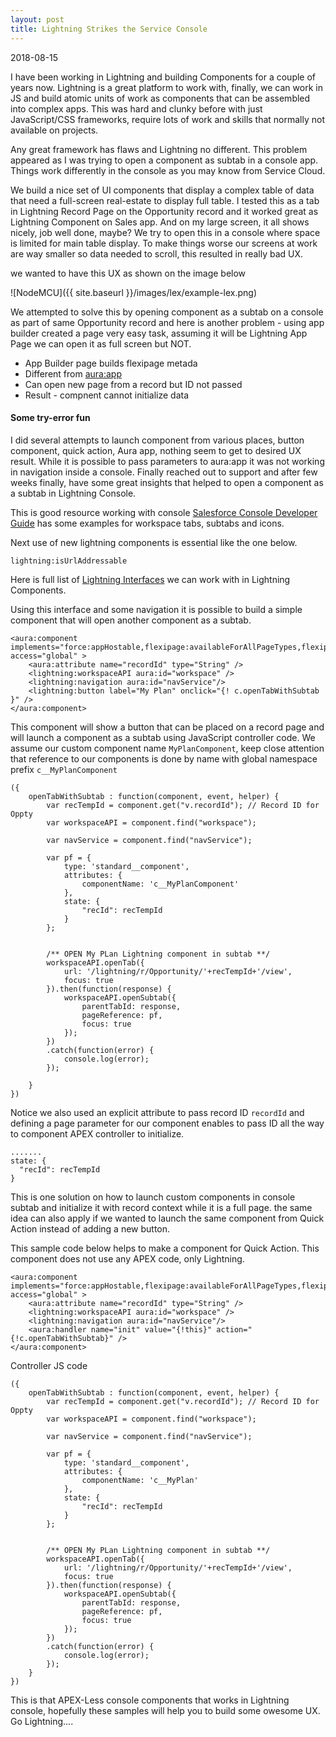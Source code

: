 ```yaml
---
layout: post
title: Lightning Strikes the Service Console
---
```

2018-08-15

I have been working in Lightning and building Components for a couple of years now. Lightning is a great platform to work with, finally, we can work in JS and build atomic units of work as components that can be assembled into complex apps. This was hard and clunky before with just JavaScript/CSS frameworks, require lots of work and skills that normally not available on projects. 

Any great framework has flaws and Lightning no different. This problem appeared as I was trying to open a component as subtab in a console app. Things work differently in the console as you may know from Service Cloud.

We build a nice set of UI components that display a complex table of data that need a full-screen real-estate to display full table. I tested this as a tab in Lightning Record Page on the Opportunity record and it worked great as Lightning Component on Sales app. And on my large screen, it all shows nicely, job well done, maybe? We try to open this in a console where space is limited for main table display. To make things worse our screens at work are way smaller so data needed to scroll, this resulted in really bad UX.

we wanted to have this UX as shown on the image below

![NodeMCU]({{ site.baseurl }}/images/lex/example-lex.png)

We attempted to solve this by opening component as a subtab on a console as part of same Opportunity record and here is another problem - using app builder created a page very easy task, assuming it will be Lightning App Page we can open it as full screen but NOT. 

* App Builder page builds flexipage metada
* Different from <aura:app>
* Can open new page from a record but ID not passed
* Result - compnent cannot initialize data

#### Some try-error fun
I did several attempts to launch component from various places, button component, quick action, Aura app, nothing seem to get to desired UX result. While it is possible to pass parameters to aura:app it was not working in navigation inside a console. Finally reached out to support and after few weeks finally, have some great insights that helped to open a component as a subtab in Lightning Console.

This is good resource working with console [Salesforce Console Developer Guide](https://developer.salesforce.com/docs/atlas.en-us.api_console.meta/api_console/sforce_api_console_lightning_openSubtab.htm) has some examples for workspace tabs, subtabs and icons.

Next use of new lightning components is essential like the one below.

```
lightning:isUrlAddressable
```
Here is full list of [Lightning Interfaces](https://developer.salesforce.com/docs/component-library/bundle/lightning:isUrlAddressable/documentation) we can work with in Lightning Components.

Using this interface and some navigation it is possible to build a simple component that will open another component as a subtab.

```
<aura:component implements="force:appHostable,flexipage:availableForAllPageTypes,flexipage:availableForRecordHome,force:hasRecordId" access="global" >
    <aura:attribute name="recordId" type="String" />
    <lightning:workspaceAPI aura:id="workspace" />
    <lightning:navigation aura:id="navService"/>
    <lightning:button label="My Plan" onclick="{! c.openTabWithSubtab }" />	
</aura:component>
```

This component will show a button that can be placed on a record page and will launch a component as a subtab using JavaScript controller code. We assume our custom component name `MyPlanComponent`, keep close attention that reference to our components is done by name with global namespace prefix `c__MyPlanComponent`

```
({
    openTabWithSubtab : function(component, event, helper) {
        var recTempId = component.get("v.recordId"); // Record ID for Oppty
        var workspaceAPI = component.find("workspace");
        
        var navService = component.find("navService");
        
        var pf = {
            type: 'standard__component',
            attributes: {
                componentName: 'c__MyPlanComponent'
            },
            state: {
                "recId": recTempId
            }
        };     
        
        
        /** OPEN My PLan Lightning component in subtab **/
		workspaceAPI.openTab({
            url: '/lightning/r/Opportunity/'+recTempId+'/view',
            focus: true
        }).then(function(response) {
            workspaceAPI.openSubtab({
                parentTabId: response,
                pageReference: pf,
                focus: true
            });
        })
        .catch(function(error) {
            console.log(error);
        });        
        
    }
})
```
Notice we also used an explicit attribute to pass record ID `recordId` and defining a page parameter for our component enables to pass ID all the way to component APEX controller to initialize.

```
.......
state: {
  "recId": recTempId
}
```

This is one solution on how to launch custom components in console subtab and initialize it with record context while it is a full page.
the same idea can also apply if we wanted to launch the same component from Quick Action instead of adding a new button.

This sample code below helps to make a component for Quick Action. This component does not use any APEX code, only Lightning.

```
<aura:component implements="force:appHostable,flexipage:availableForAllPageTypes,flexipage:availableForRecordHome,force:hasRecordId,force:lightningQuickAction" access="global" >
    <aura:attribute name="recordId" type="String" />
    <lightning:workspaceAPI aura:id="workspace" />
    <lightning:navigation aura:id="navService"/>
    <aura:handler name="init" value="{!this}" action="{!c.openTabWithSubtab}" />	
</aura:component>
```

Controller JS code

```
({
    openTabWithSubtab : function(component, event, helper) {
        var recTempId = component.get("v.recordId"); // Record ID for Oppty
        var workspaceAPI = component.find("workspace");
        
        var navService = component.find("navService");
        
        var pf = {
            type: 'standard__component',
            attributes: {
                componentName: 'c__MyPlan'
            },
            state: {
                "recId": recTempId
            }
        };     
        
        
        /** OPEN My PLan Lightning component in subtab **/
		workspaceAPI.openTab({
            url: '/lightning/r/Opportunity/'+recTempId+'/view',
            focus: true
        }).then(function(response) {
            workspaceAPI.openSubtab({
                parentTabId: response,
                pageReference: pf,
                focus: true
            });
        })
        .catch(function(error) {
            console.log(error);
        }); 	
	}
})
```

This is that APEX-Less console components that works in Lightning console, hopefully these samples will help you to build some owesome UX. Go Lightning....



